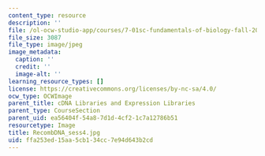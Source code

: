 ```yaml
---
content_type: resource
description: ''
file: /ol-ocw-studio-app/courses/7-01sc-fundamentals-of-biology-fall-2011/ffa253ed15aa5cb134cc7e94d643b2cd_RecombDNA_sess4.jpg
file_size: 3087
file_type: image/jpeg
image_metadata:
  caption: ''
  credit: ''
  image-alt: ''
learning_resource_types: []
license: https://creativecommons.org/licenses/by-nc-sa/4.0/
ocw_type: OCWImage
parent_title: cDNA Libraries and Expression Libraries
parent_type: CourseSection
parent_uid: ea56404f-54a8-7d1d-4cf2-1c7a12786b51
resourcetype: Image
title: RecombDNA_sess4.jpg
uid: ffa253ed-15aa-5cb1-34cc-7e94d643b2cd
---
```

